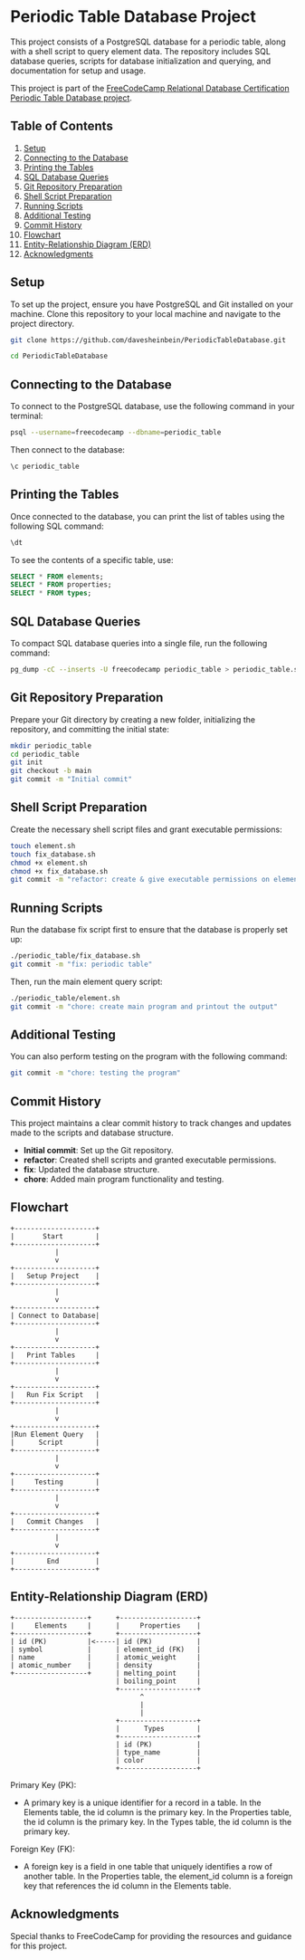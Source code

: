 # Periodic Table Database Project

This project consists of a PostgreSQL database for a periodic table, along with a shell script to query element data. The repository includes SQL database queries, scripts for database initialization and querying, and documentation for setup and usage.

This project is part of the [FreeCodeCamp Relational Database Certification](https://www.freecodecamp.org/learn/relational-database)
[Periodic Table Database project](https://www.freecodecamp.org/learn/relational-database/build-a-periodic-table-database-project/build-a-periodic-table-database).

## Table of Contents

1. [Setup](#setup)
2. [Connecting to the Database](#connecting-to-the-database)
3. [Printing the Tables](#printing-the-tables)
4. [SQL Database Queries](#sql-database-queries)
5. [Git Repository Preparation](#git-repository-preparation)
6. [Shell Script Preparation](#shell-script-preparation)
7. [Running Scripts](#running-scripts)
8. [Additional Testing](#additional-testing)
9. [Commit History](#commit-history)
10. [Flowchart](#flowchart)
11. [Entity-Relationship Diagram (ERD)](#entity-relationship-diagram-erd)
12. [Acknowledgments](#acknowledgments)

## Setup

To set up the project, ensure you have PostgreSQL and Git installed on your machine. Clone this repository to your local machine and navigate to the project directory.

```bash
git clone https://github.com/davesheinbein/PeriodicTableDatabase.git

cd PeriodicTableDatabase
```

## Connecting to the Database

To connect to the PostgreSQL database, use the following command in your terminal:

```bash
psql --username=freecodecamp --dbname=periodic_table
```

Then connect to the database:

```sql
\c periodic_table
```

## Printing the Tables

Once connected to the database, you can print the list of tables using the following SQL command:

```sql
\dt
```

To see the contents of a specific table, use:

```sql
SELECT * FROM elements;
SELECT * FROM properties;
SELECT * FROM types; 
```

## SQL Database Queries

To compact SQL database queries into a single file, run the following command:

```bash
pg_dump -cC --inserts -U freecodecamp periodic_table > periodic_table.sql
```

## Git Repository Preparation

Prepare your Git directory by creating a new folder, initializing the repository, and committing the initial state:

```bash
mkdir periodic_table
cd periodic_table
git init
git checkout -b main
git commit -m "Initial commit"
```

## Shell Script Preparation

Create the necessary shell script files and grant executable permissions:

```bash
touch element.sh
touch fix_database.sh
chmod +x element.sh
chmod +x fix_database.sh
git commit -m "refactor: create & give executable permissions on element.sh"
```

## Running Scripts

Run the database fix script first to ensure that the database is properly set up:

```bash
./periodic_table/fix_database.sh
git commit -m "fix: periodic table"
```

Then, run the main element query script:

```bash
./periodic_table/element.sh
git commit -m "chore: create main program and printout the output"
```

## Additional Testing

You can also perform testing on the program with the following command:

```bash
git commit -m "chore: testing the program"
```

## Commit History

This project maintains a clear commit history to track changes and updates made to the scripts and database structure.

- **Initial commit**: Set up the Git repository.
- **refactor**: Created shell scripts and granted executable
  permissions.
- **fix**: Updated the database structure.
- **chore**: Added main program functionality and testing.

## Flowchart

```plaintext
+--------------------+
|       Start        |
+--------------------+
           |
           v
+--------------------+
|   Setup Project    |
+--------------------+
           |
           v
+--------------------+
| Connect to Database|
+--------------------+
           |
           v
+--------------------+
|   Print Tables     |
+--------------------+
           |
           v
+--------------------+
|   Run Fix Script   |
+--------------------+
           |
           v
+--------------------+
|Run Element Query   |
|      Script        |
+--------------------+
           |
           v
+--------------------+
|     Testing        |
+--------------------+
           |
           v
+--------------------+
|   Commit Changes   |
+--------------------+
           |
           v
+--------------------+
|        End         |
+--------------------+
```

## Entity-Relationship Diagram (ERD)

```plaintext
+------------------+      +-------------------+
|     Elements     |      |     Properties    |
+------------------+      +-------------------+
| id (PK)          |<-----| id (PK)           |
| symbol           |      | element_id (FK)   |
| name             |      | atomic_weight     |
| atomic_number    |      | density           |
+------------------+      | melting_point     |
                          | boiling_point     |
                          +-------------------+
                                ^
                                |
                                |
                          +-------------------+
                          |      Types        |
                          +-------------------+
                          | id (PK)           |
                          | type_name         |
                          | color             |
                          +-------------------+
```

Primary Key (PK):

- A primary key is a unique identifier for a record in a table. In the Elements table, the id column is the primary key. In the Properties table, the id column is the primary key. In the Types table, the id column is the primary key.

Foreign Key (FK):

- A foreign key is a field in one table that uniquely identifies a row of another table. In the Properties table, the element_id column is a foreign key that references the id column in the Elements table.

## Acknowledgments

Special thanks to FreeCodeCamp for providing the resources and guidance for this project.
